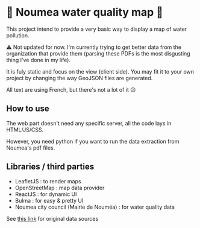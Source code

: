 # 🌊 Noumea water quality map 🌊

This project intend to provide a very basic way to display a map of water pollution.

⚠️ Not updated for now. I'm currently trying to get better data from the organization that provide them (parsing these PDFs is the most disgusting thing I've done in my life). 

It is fuly static and focus on the view (client side). You may fit it to your
own project by changing the way GeoJSON files are generated.

All text are using French, but there's not a lot of it 😉

## How to use

The web part doesn't need any specific server, all the code lays in HTML/JS/CSS.

However, you need python if you want to run the data extraction from Noumea's
pdf files.

## Libraries / third parties

  - LeafletJS : to render maps
  - OpenStreetMap : map data provider
  - ReactJS : for dynamic UI
  - Bulma : for easy & pretty UI
  - Noumea city council (Mairie de Nouméa) : for water quality data

See [this link](http://www.noumea.nc/prevention-et-securite/hygiene-et-securite-sanitaire/qualite-des-eaux) for original data sources
